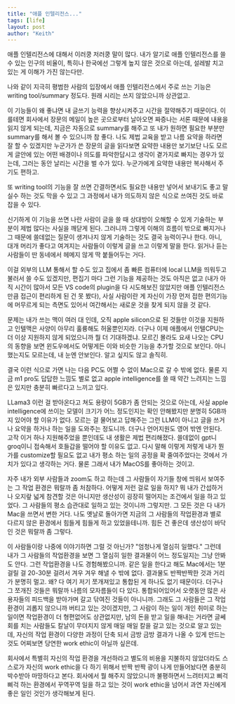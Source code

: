 ```yaml
---
title: "애플 인텔리전스..."
tags: [life]
layout: post
author: "Keith"
---
```


애플 인텔리전스에 대해서 이러쿵 저러쿵 말이 많다. 내가 알기로 애플 인텔리전스를 쓸 수 있는 인구의 비율이, 특히나 한국에선 그렇게 높지 않은 것으로 아는데, 설레발 치고 있는 게 이해가 가진 않는다만.

나와 같이 지극히 평범한 사람의 입장에서 애플 인텔리전스에서 주로 쓰는 기능은 writing tool/summary 정도다. 원래 시리는 쓰지 않았으니까 상관없고.

이 기능들이 왜 좋냐면 내 글쓰기 능력을 향상시켜주고 시간을 절약해주기 때문이다. 이를테면 회사에서 장문의 메일이 높은 곳으로부터 날아오면 짜증나는 서론 때문에 내용을 읽지 않게 되는데, 지금은 자동으로 summary를 해주고 또 내가 원하면 필요한 부분만 summary를 해서 볼 수 있으니까 참 좋다. 나도 제법 교육을 받고 나름 요약을 하라면 잘 할 수 있겠지만 누군가가 쓴 장문의 글을 읽다보면 요약한 내용만 보기보단 나도 모르게 글안에 있는 어떤 배경이나 의도를 파악한답시고 생각이 곁가지로 빠지는 경우가 있는데, 그러는 동안 날리는 시간을 벌 수가 있다. 누군가에게 요약한 내용만 복사해서 주기도 편하고.

또 writing tool의 기능을 잘 쓰면 간결하면서도 필요한 내용만 넣어서 보내기도 좋고 말 실수 하는 것도 막을 수 있고 그 과정에서 내가 의도하지 않은 식으로 쓰여진 것도 바로잡을 수 있다.

신기하게 이 기능을 쓰면 나란 사람이 글을 쓸 때 상대방이 오해할 수 있게 기술하는 부분이 제법 많다는 사실을 깨닫게 된다. 그러니까 그렇게 이해의 흐름이 밖으로 빠지거나 그 때문에 쓸데없는 질문이 생겨나지 않게 기술하는 것도 결국 능력이구나 한다. 아니, 대개 머리가 좋다고 여겨지는 사람들이 이렇게 글을 쓰고 이렇게 말을 한다. 읽거나 듣는 사람들이 딴 동네에서 헤메지 않게 딱 붙들어두는 거다. 

이걸 외부의 LLM 통해서 할 수도 있고 집에서 좀 빠른 컴퓨터에 local LLM을 띄워두고 불러서 쓸 수도 있겠지만, 편집기 마다 그런 기능을 제공하는 것도 아직은 없고 (내가 아직 시간이 많아서 모든 VS code의 plugin을 다 시도해보진 않았지만 애플 인텔리전스만큼 접근이 편리하게 된 건 못 봤다), 사실 사람이란 게 자신이 가장 먼저 접한 편의기능에 머무르게 되는 측면도 있어서 여간해서는 새로운 것을 찾게 되지 않을 것 같다.

문제는 내가 쓰는 맥이 여러 대 인데, 오직 apple silicon으로 된 것들만 이것을 지원하고 인텔맥은 사양이 아무리 훌륭해도 허울뿐인지라. 더구나 이제 애플에서 인텔CPU는 더 이상 지원하지 않게 되었으니까 뭘 더 기대하겠냐. 모르긴 몰라도 요새 나오는 CPU의 동향을 보면 윈도우에서도 어떻게든 이와 비슷한 기능을 추가할 것으로 보인다. 아니 했는지도 모르는데, 내 눈엔 안보인다. 알고 싶지도 않고 솔직히. 

결국 이런 식으로 가면 나는 다음 PC도 어쩔 수 없이 Mac으로 갈 수 밖에 없다. 물론 지금 m1 pro도 답답한 느낌도 별로 없고 apple intelligence를 쓸 때 약간 느려지는 느낌은 있지만 충분히 빠르다고 느끼고 있다. 

LLama3 이런 걸 받아온다고 쳐도 용량이 5GB가 좀 안되는 것으로 아는데, 사실 apple intelligence에 쓰이는 모델이 크기가 어느 정도인지는 확인 안해봤지만 분명히 5GB까지 있어야 할 이유가 없다. 모르는 걸 물어보고 답해주는 그런 LLM이 아니고 글을 쓰거나 요약을 하거나 하는 일을 도와주는 정도니까. 더구나 언어지원도 영어 밖엔 안된다. 고작 이거 하나 지원해주었을 뿐인데도 내 생활은 제법 편리해졌다. 쓸데없이 gpt니 groq이니 접속해서 호들갑을 떨어야 할 이유도 없고. 다시 말해 이렇게 저렇게 내가 뭔가를 customize할 필요도 없고 내가 평소 하는 일의 공정을 확 줄여주었다는 것에서 가치가 있다고 생각하는 거다. 물론 그래서 내가 MacOS를 좋아하는 것이고.

자주 내가 외부 사람들과 zoom도 하고 하는데 그 사람들이 자기들 창에 띄워서 보여주는 그 작업 환경은 뭐랄까 좀 처참하다. 어떻게 저런 걸로 일을 하지? 뭐 내가 간섭하거나 오지랖 넓게 참견할 것은 아니지만 생산성이 굉장히 떨어지는 조건에서 일을 하고 있었다. 그 사람들의 평소 습관대로 일하고 있는 것이니까 그렇지만. 그 모든 것은 다 내가 Mac을 쓰면서 변한 거다. 나도 옛날로 돌아가면 지금의 그 사람들의 작업환경과 별로 다르지 않은 환경에서 힘들게 힘들게 하고 있었을테니까. 힘든 건 좋은데 생산성이 바닥인 것은 뭐랄까 좀 그렇다. 

이 사람들이랑 나중에 이야기하면 그럴 것 아닌가? "엄청나게 열심히 일했다." 그런데 내가 그 사람들의 작업환경을 보면 그 열심히 일한 결과물이 어느 정도일지는 그냥 안봐도 안다. 그런 작업환경을 나도 경험해봤으니까. 같은 일을 한다고 해도 Mac에서는 1분 걸릴 걸 20-30분 걸려서 겨우 겨우 해낼 수 밖에 없다. 결과물도 반짝반짝한 것과 거리가 분명히 멀고. 왜? 다 여기 저기 쪼개져있고 통합된 게 하나도 없기 때문이다. 더구나 그 쪼개진 것들은 뭐랄까 나름의 모자름들이 다 있다. 통합되어있어서 오랫동안 많은 사용자들의 피드백을 받아가며 갈고 닦여진 것들이 아니니까. 그래도 그 사람들은 그 작업환경이 괴롭지 않으니까 버티고 있는 것이겠지만, 그 사람이 하는 일이 개인 취미로 하는 일이면 작업환경이 더 형편없어도 상관없지만, 남의 돈을 받고 일을 해내는 거라면 글쎄 회를 치는 사람들도 칼날이 무뎌지지 않게 매일 매일 칼을 갈고 있는 것으로 알고 있는데, 자신의 작업 환경이 다양한 과정이 단축 되서 금방 금방 결과가 나올 수 있게 만드는 것도 어찌보면 당연한 work ethic이 아닐까 싶은데.

회사에서 특별히 자신의 작업 환경을 개선하라고 별도의 비용을 지불하지 않았더라도 스스로가 자신의 work ethic을 다 하기 위해서 반짝 반짝 광이 나게 만들어놨다면 충분히 박수받아 마땅하다고 본다. 회사에서 뭘 해주지 않았으니까 불평하면서 느려터지고 삐걱삐걱 하는 환경에서 꾸역꾸역 일을 하고 있는 것이 work ethic을 넘어서 과연 자신에게 좋은 일인 것인가 생각해보게 된다. 